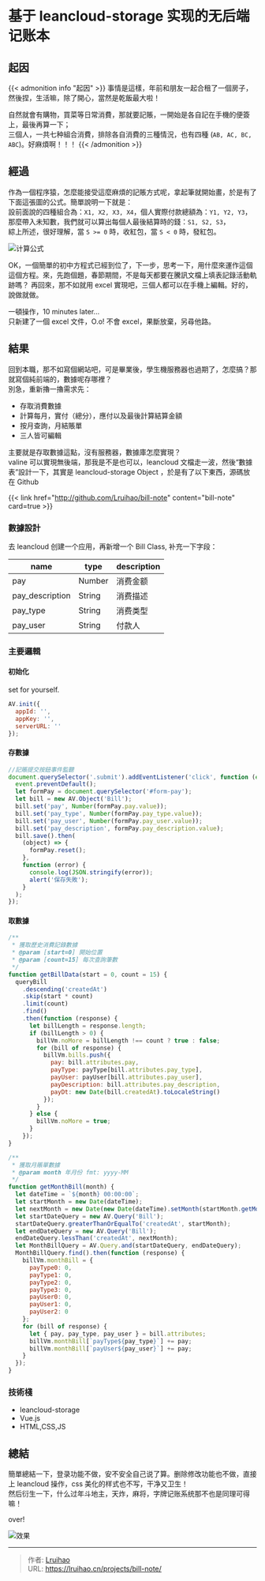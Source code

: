 # 基于 leancloud-storage 实现的无后端记账本


## 起因

{{< admonition info "起因" >}}
事情是這樣，年前和朋友一起合租了一個房子，然後捏，生活嘛，除了開心，當然是乾飯最大啦！

自然就會有購物，買菜等日常消費，那就要記賬，一開始是各自記在手機的便簽上，最後再算一下；  
三個人，一共七种組合消費，排除各自消費的三種情況，也有四種 (`AB, AC, BC, ABC`)。好麻煩啊！！！
{{< /admonition >}}

<!--more-->

## 經過

作為一個程序猿，怎麼能接受這麼麻煩的記賬方式呢，拿起筆就開始畫，於是有了下面這張圖的公式。簡單說明一下就是：  
設前面說的四種組合為：`X1, X2, X3, X4`，個人實際付款總額為：`Y1, Y2, Y3`，那麼帶入未知數，我們就可以算出每個人最後結算時的錢：`S1, S2, S3`，  
綜上所述，很好理解，當 `S >= 0` 時，收紅包，當 `S < 0` 時，發紅包。

![计算公式](images/gs.jpg)

OK，一個簡單的初中方程式已經到位了，下一步，思考一下，用什麼來運作這個這個方程。來，先跑個題，春節期間，不是每天都要在騰訊文檔上填表記錄活動軌跡嗎？ 再回來，那不如就用 excel 實現吧，三個人都可以在手機上編輯。好的，說做就做。

一頓操作，10 minutes later...  
只新建了一個 excel 文件，O.o! 不會 excel，果斷放棄，另尋他路。

## 結果

回到本職，那不如寫個網站吧，可是畢業後，學生機服務器也過期了，怎麼搞？那就寫個純前端的，數據呢存哪裡？  
別急，重新擼一擼需求先：

- 存取消費數據
- 計算每月，實付（總分），應付以及最後計算結算金額
- 按月查詢，月結賬單
- 三人皆可編輯

主要就是存取數據這點，沒有服務器，數據庫怎麼實現？  
valine 可以實現無後端，那我是不是也可以，leancloud 文檔走一波，然後“數據表”設計一下，其實是 leancloud-storage Object ，於是有了以下東西，源碼放在 Github

<!-- markdownlint-disable-next-line MD034 -->
{{< link href="http://github.com/Lruihao/bill-note" content="bill-note" card=true >}}

### 數據設計

去 leancloud 创建一个应用，再新增一个 Bill Class, 补充一下字段：

| name            | type   | description |
| --------------- | ------ | ----------- |
| pay             | Number | 消费金额    |
| pay_description | String | 消费描述    |
| pay_type        | String | 消费类型    |
| pay_user        | String | 付款人      |

### 主要邏輯

#### 初始化

set for yourself.

```js
AV.init({
  appId: '',
  appKey: '',
  serverURL: ''
});
```

#### 存數據

```js
//記賬提交按鈕事件監聽
document.querySelector('.submit').addEventListener('click', function (event) {
  event.preventDefault();
  let formPay = document.querySelector('#form-pay');
  let bill = new AV.Object('Bill');
  bill.set('pay', Number(formPay.pay.value));
  bill.set('pay_type', Number(formPay.pay_type.value));
  bill.set('pay_user', Number(formPay.pay_user.value));
  bill.set('pay_description', formPay.pay_description.value);
  bill.save().then(
    (object) => {
      formPay.reset();
    },
    function (error) {
      console.log(JSON.stringify(error));
      alert('保存失敗');
    }
  );
});
```

#### 取數據

```js
/**
 * 獲取歷史消費記錄數據
 * @param [start=0] 開始位置
 * @param [count=15] 每次查詢筆數
 */
function getBillData(start = 0, count = 15) {
  queryBill
    .descending('createdAt')
    .skip(start * count)
    .limit(count)
    .find()
    .then(function (response) {
      let billLength = response.length;
      if (billLength > 0) {
        billVm.noMore = billLength !== count ? true : false;
        for (bill of response) {
          billVm.bills.push({
            pay: bill.attributes.pay,
            payType: payType[bill.attributes.pay_type],
            payUser: payUser[bill.attributes.pay_user],
            payDescription: bill.attributes.pay_description,
            payDt: new Date(bill.createdAt).toLocaleString()
          });
        }
      } else {
        billVm.noMore = true;
      }
    });
}

/**
 * 獲取月賬單數據
 * @param month 年月份 fmt: yyyy-MM
 */
function getMonthBill(month) {
  let dateTime = `${month} 00:00:00`;
  let startMonth = new Date(dateTime);
  let nextMonth = new Date(new Date(dateTime).setMonth(startMonth.getMonth() + 1));
  let startDateQuery = new AV.Query('Bill');
  startDateQuery.greaterThanOrEqualTo('createdAt', startMonth);
  let endDateQuery = new AV.Query('Bill');
  endDateQuery.lessThan('createdAt', nextMonth);
  let MonthBillQuery = AV.Query.and(startDateQuery, endDateQuery);
  MonthBillQuery.find().then(function (response) {
    billVm.monthBill = {
      payType0: 0,
      payType1: 0,
      payType2: 0,
      payType3: 0,
      payUser0: 0,
      payUser1: 0,
      payUser2: 0
    };
    for (bill of response) {
      let { pay, pay_type, pay_user } = bill.attributes;
      billVm.monthBill[`payType${pay_type}`] += pay;
      billVm.monthBill[`payUser${pay_user}`] += pay;
    }
  });
}
```

### 技術棧

- leancloud-storage
- Vue.js
- HTML,CSS,JS

## 總結

簡單總結一下，登录功能不做，安不安全自己说了算。删除修改功能也不做，直接上 leancloud 操作，css 美化的样式也不写，干净又卫生！  
然后衍生一下，什么过年斗地主，天炸，麻将，字牌记账系统那不也是同理可得嘛！

over!

![效果](images/demo.jpg 'Demo')


---

> 作者: [Lruihao](https://github.com/Lruihao)  
> URL: https://lruihao.cn/projects/bill-note/  

